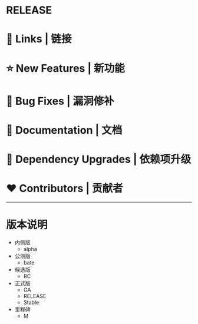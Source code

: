 # RELEASE

# 📗 Links | 链接

# ⭐ New Features | 新功能

# 🐞 Bug Fixes | 漏洞修补

# 📔 Documentation | 文档

# 🔨 Dependency Upgrades | 依赖项升级

# ❤ Contributors | 贡献者

---

# 版本说明

- 内侧版
    - alpha
- 公测版
    - bate
- 候选版
    - RC
- 正式版
    - GA
    - RELEASE
    - Stable
- 里程碑
    - M

